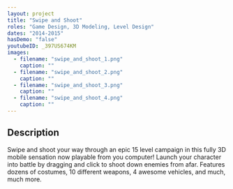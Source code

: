 ```yaml
---
layout: project
title: "Swipe and Shoot"
roles: "Game Design, 3D Modeling, Level Design"
dates: "2014-2015"
hasDemo: "false"
youtubeID: _397US674KM
images:
  - filename: "swipe_and_shoot_1.png"
    caption: ""
  - filename: "swipe_and_shoot_2.png"
    caption: ""
  - filename: "swipe_and_shoot_3.png"
    caption: ""
  - filename: "swipe_and_shoot_4.png"
    caption: ""
---
```


## Description

Swipe and shoot your way through an epic 15 level campaign in this fully 3D mobile sensation now playable from you computer! Launch your character into battle by dragging and click to shoot down enemies from afar. Features dozens of costumes, 10 different weapons, 4 awesome vehicles, and much, much more.
